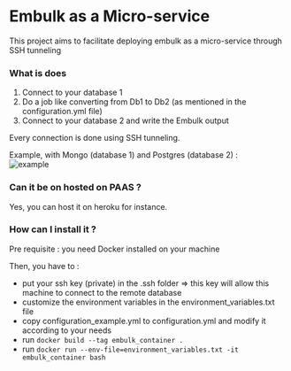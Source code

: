 # Embulk as a Micro-service

This project aims to facilitate deploying embulk as a micro-service through SSH tunneling

### What is does

1. Connect to your database 1
2. Do a job like converting from Db1 to Db2 (as mentioned in the configuration.yml file)  
3. Connect to your database 2 and write the Embulk output

Every connection is done using SSH tunneling.


Example, with Mongo (database 1) and Postgres (database 2) :  
![example](https://ibin.co/5FnkVGGw3Jej.png)

### Can it be on hosted on PAAS ?

Yes, you can host it on heroku for instance.

### How can I install it ?

Pre requisite : you need Docker installed on your machine

Then, you have to :
- put your ssh key (private) in the .ssh folder => this key will allow this machine to connect to the remote database
- customize the environment variables in the environment_variables.txt file
- copy configuration_example.yml to configuration.yml and modify it according to your needs
- run `docker build --tag embulk_container .`
- run `docker run --env-file=environment_variables.txt -it embulk_container bash`
